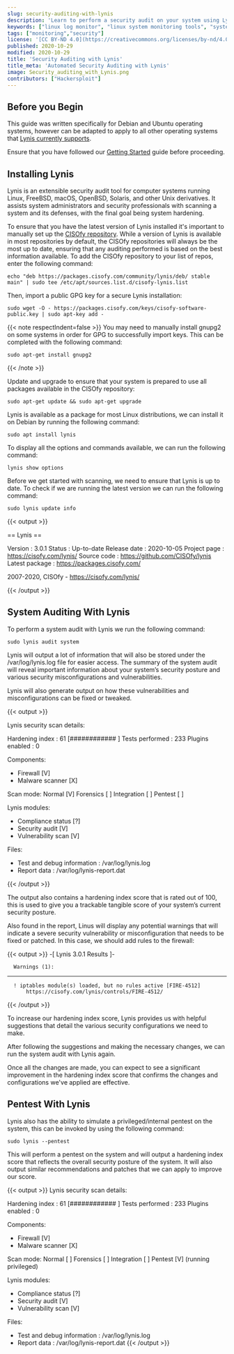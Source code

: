 ```yaml
---
slug: security-auditing-with-lynis
description: 'Learn to perform a security audit on your system using Lynis, an extensible security audit tool.'
keywords: ["linux log monitor", "linux system monitoring tools", "system monitor linux"]
tags: ["monitoring","security"]
license: '[CC BY-ND 4.0](https://creativecommons.org/licenses/by-nd/4.0)'
published: 2020-10-29
modified: 2020-10-29
title: 'Security Auditing with Lynis'
title_meta: 'Automated Security Auditing with Lynis'
image: Security_auditing_with_Lynis.png
contributors: ["Hackersploit"]
---
```


## Before you Begin

This guide was written specifically for Debian and Ubuntu operating systems, however can be adapted to apply to all other operating systems that [Lynis currently supports](https://cisofy.com/documentation/lynis/get-started/).

Ensure that you have followed our [Getting Started](/docs/products/platform/get-started/) guide before proceeding.

## Installing Lynis

Lynis is an extensible security audit tool for computer systems running Linux, FreeBSD, macOS, OpenBSD, Solaris, and other Unix derivatives. It assists system administrators and security professionals with scanning a system and its defenses, with the final goal being system hardening.

To ensure that you have the latest version of Lynis installed it's important to manually set up the [CISOfy repository](https://packages.cisofy.com/). While a version of Lynis is available in most repositories by default, the CISOfy repositories will always be the most up to date, ensuring that any auditing performed is based on the best information available. To add the CISOfy repository to your list of repos, enter the following command:

    echo "deb https://packages.cisofy.com/community/lynis/deb/ stable main" | sudo tee /etc/apt/sources.list.d/cisofy-lynis.list


Then, import a public GPG key for a secure Lynis installation:

    sudo wget -O - https://packages.cisofy.com/keys/cisofy-software-public.key | sudo apt-key add -

{{< note respectIndent=false >}}
You may need to manually install gnupg2 on some systems in order for GPG to successfully import keys. This can be completed with the following command:

    sudo apt-get install gnupg2
{{< /note >}}

Update and upgrade to ensure that your system is prepared to use all packages available in the CISOfy repository:

    sudo apt-get update && sudo apt-get upgrade

Lynis is available as a package for most Linux distributions, we can install it on Debian by running the following command:

    sudo apt install lynis

To display all the options and commands available, we can run the following command:

    lynis show options

Before we get started with scanning, we need to ensure that Lynis is up to date. To check if we are running the latest version we can run the following command:

    sudo lynis update info

{{< output >}}

 == Lynis ==

  Version            : 3.0.1
  Status             : Up-to-date
  Release date       : 2020-10-05
  Project page       : https://cisofy.com/lynis/
  Source code        : https://github.com/CISOfy/lynis
  Latest package     : https://packages.cisofy.com/


2007-2020, CISOfy - https://cisofy.com/lynis/

{{< /output >}}

## System Auditing With Lynis

To perform a system audit with Lynis we run the following command:

    sudo lynis audit system


Lynis will output a lot of information that will also be stored under the /var/log/lynis.log file for easier access. The summary of the system audit will reveal important information about your system’s security posture and various security misconfigurations and vulnerabilities.

Lynis will also generate output on how these vulnerabilities and misconfigurations can be fixed or tweaked.

{{< output >}}

  Lynis security scan details:

  Hardening index : 61 [############        ]
  Tests performed : 233
  Plugins enabled : 0

  Components:
  - Firewall               [V]
  - Malware scanner        [X]

  Scan mode:
  Normal [V]  Forensics [ ]  Integration [ ]  Pentest [ ]

  Lynis modules:
  - Compliance status      [?]
  - Security audit         [V]
  - Vulnerability scan     [V]

  Files:
  - Test and debug information      : /var/log/lynis.log
  - Report data                     : /var/log/lynis-report.dat

{{< /output >}}

The output also contains a hardening index score that is rated out of 100, this is used to give you a trackable tangible score of your system’s current security posture.

Also found in the report, Linus will display any potential warnings that will indicate a severe security vulnerability or misconfiguration that needs to be fixed or patched. In this case, we should add rules to the firewall:

{{< output >}}
      -[ Lynis 3.0.1 Results ]-

      Warnings (1):
  ----------------------------
      ! iptables module(s) loaded, but no rules active [FIRE-4512]
          https://cisofy.com/lynis/controls/FIRE-4512/
{{< /output >}}

To increase our hardening index score, Lynis provides us with helpful suggestions that detail the various security configurations we need to make.

After following the suggestions and making the necessary changes, we can run the system audit with Lynis again.

Once all the changes are made, you can expect to see a significant improvement in the hardening index score that confirms the changes and configurations we've applied are effective.

## Pentest With Lynis

Lynis also has the ability to simulate a privileged/internal pentest on the system, this can be invoked by using the following command:


    sudo lynis --pentest

This will perform a pentest on the system and will output a hardening index score that reflects the overall security posture of the system. It will also output similar recommendations and patches that we can apply to improve our score.

{{< output >}}
  Lynis security scan details:

  Hardening index : 61 [############        ]
  Tests performed : 233
  Plugins enabled : 0

  Components:
  - Firewall               [V]
  - Malware scanner        [X]

  Scan mode:
  Normal [ ]  Forensics [ ]  Integration [ ]  Pentest [V] (running privileged)

  Lynis modules:
  - Compliance status      [?]
  - Security audit         [V]
  - Vulnerability scan     [V]

  Files:
  - Test and debug information      : /var/log/lynis.log
  - Report data                     : /var/log/lynis-report.dat
{{< /output >}}

